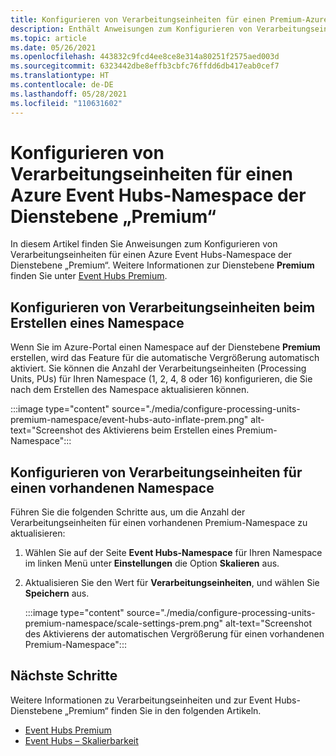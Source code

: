 ```yaml
---
title: Konfigurieren von Verarbeitungseinheiten für einen Premium-Azure Event Hubs-Namespace
description: Enthält Anweisungen zum Konfigurieren von Verarbeitungseinheiten für einen Event Hubs-Namespace der Dienstebene „Premium“.
ms.topic: article
ms.date: 05/26/2021
ms.openlocfilehash: 443832c9fcd4ee8ce8e314a80251f2575aed003d
ms.sourcegitcommit: 6323442dbe8effb3cbfc76ffdd6db417eab0cef7
ms.translationtype: HT
ms.contentlocale: de-DE
ms.lasthandoff: 05/28/2021
ms.locfileid: "110631602"
---
```

# <a name="configure-processing-units-for-a-premium-tier-azure-event-hubs-namespace"></a>Konfigurieren von Verarbeitungseinheiten für einen Azure Event Hubs-Namespace der Dienstebene „Premium“
In diesem Artikel finden Sie Anweisungen zum Konfigurieren von Verarbeitungseinheiten für einen Azure Event Hubs-Namespace der Dienstebene „Premium“. Weitere Informationen zur Dienstebene **Premium** finden Sie unter [Event Hubs Premium](event-hubs-premium-overview.md).

## <a name="configure-processing-units-when-creating-a-namespace"></a>Konfigurieren von Verarbeitungseinheiten beim Erstellen eines Namespace
Wenn Sie im Azure-Portal einen Namespace auf der Dienstebene **Premium** erstellen, wird das Feature für die automatische Vergrößerung automatisch aktiviert. Sie können die Anzahl der Verarbeitungseinheiten (Processing Units, PUs) für Ihren Namespace (1, 2, 4, 8 oder 16) konfigurieren, die Sie nach dem Erstellen des Namespace aktualisieren können. 

:::image type="content" source="./media/configure-processing-units-premium-namespace/event-hubs-auto-inflate-prem.png" alt-text="Screenshot des Aktivierens beim Erstellen eines Premium-Namespace":::

## <a name="configure-processing-units-for-an-existing-namespace"></a>Konfigurieren von Verarbeitungseinheiten für einen vorhandenen Namespace
Führen Sie die folgenden Schritte aus, um die Anzahl der Verarbeitungseinheiten für einen vorhandenen Premium-Namespace zu aktualisieren: 

1. Wählen Sie auf der Seite **Event Hubs-Namespace** für Ihren Namespace im linken Menü unter **Einstellungen** die Option **Skalieren** aus. 
1. Aktualisieren Sie den Wert für **Verarbeitungseinheiten**, und wählen Sie **Speichern** aus. 

    :::image type="content" source="./media/configure-processing-units-premium-namespace/scale-settings-prem.png" alt-text="Screenshot des Aktivierens der automatischen Vergrößerung für einen vorhandenen Premium-Namespace":::

## <a name="next-steps"></a>Nächste Schritte
Weitere Informationen zu Verarbeitungseinheiten und zur Event Hubs-Dienstebene „Premium“ finden Sie in den folgenden Artikeln.

- [Event Hubs Premium](event-hubs-premium-overview.md)
- [Event Hubs – Skalierbarkeit](event-hubs-scalability.md)
